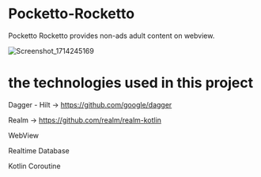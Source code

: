 # Pocketto-Rocketto
Pocketto Rocketto provides non-ads adult content on webview.

![Screenshot_1714245169](https://github.com/yucOx/Pocketto-Rocketto/assets/73720000/55c57000-895b-4a09-881d-8470c3cbc11c)


# the technologies used in this project
Dagger - Hilt -> https://github.com/google/dagger

Realm -> https://github.com/realm/realm-kotlin

WebView

Realtime Database

Kotlin Coroutine
